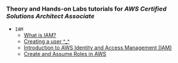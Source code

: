 ### Theory and Hands-on Labs tutorials for _AWS Certified Solutions Architect Associate_

-   `IAM`
    -   [What is IAM?](https://github.com/iayushhb/solutions_architect-associate/blob/main/Identity-and-Access-Management/IAM.md)
    -   [Creating a user ^_^](https://github.com/iayushhb/solutions_architect-associate/blob/main/Identity-and-Access-Management/IAM-Lab-1.md)
    -   [Introduction to AWS Identity and Access Management (IAM)](https://github.com/iayushhb/solutions_architect-associate/blob/main/Identity-and-Access-Management/IAM-Lab-2.md)
    -   [Create and Assume Roles in AWS](https://github.com/iayushhb/solutions_architect-associate/blob/main/Identity-and-Access-Management/IAM-Lab-3.md)
